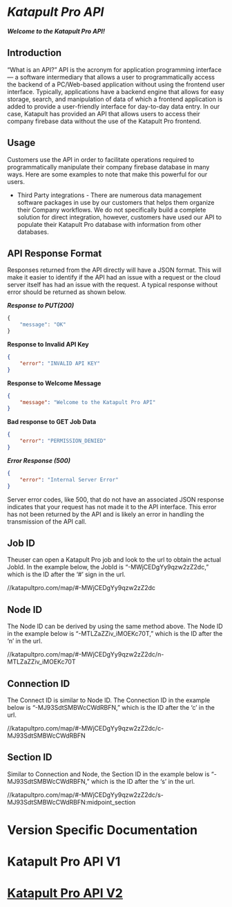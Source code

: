 # ***Katapult Pro API***
***Welcome to the Katapult Pro API!***

## Introduction
“What is an API?” API is the acronym for application programming interface — a software intermediary that allows a user to programmatically access the backend of a PC/Web-based application without using the frontend user interface. Typically, applications have a backend engine that allows for easy storage, search, and manipulation of data of which a frontend application is added to provide a user-friendly interface for day-to-day data entry. In our case, Katapult has provided an API that allows users to access their company firebase data without the use of the Katapult Pro frontend.

## Usage
Customers use the API in order to facilitate operations required to programmatically manipulate their company firebase database in many ways. Here are some examples to note that make this powerful for our users. 
* Third Party integrations - There are numerous data management software packages in use by our customers that helps them organize their Company workflows. We do not specifically build a complete solution for direct integration, however, customers have used our API to populate their Katapult Pro database with information from other databases.

## API Response Format
Responses returned from the API directly will have a JSON format. This will make it easier to identify if the API had an issue with a request or the cloud server itself has had an issue with the request. A typical response without error should be returned as shown below.

***Response to PUT(200)***
```javascript
{
    "message": "OK"
}
```
**Response to Invalid API Key**
```json
{
    "error": "INVALID API KEY"
}
```
**Response to Welcome Message**
```json
{
    "message": "Welcome to the Katapult Pro API"
}
```
**Bad response to GET Job Data**
```json
{
    "error": "PERMISSION_DENIED"
}
```
***Error Response (500)***
```json
{
    "error": "Internal Server Error"
}
```
Server error codes, like 500, that do not have an associated JSON response indicates that your request has not made it to the API interface. This error has not been returned by the API and is likely an error in handling the transmission of the API call.

## Job ID
Theuser can open a Katapult Pro job and look to the url to obtain the actual JobId. In the example below, the JobId is “-MWjCEDgYy9qzw2zZ2dc,” which is the ID after the ‘#’ sign in the url.

//katapultpro.com/map/#-MWjCEDgYy9qzw2zZ2dc

## Node ID
The Node ID can be derived by using the same method above. The Node ID in the example below is “-MTLZaZZiv_iMOEKc70T,” which is the ID after the ‘n’ in the url.

//katapultpro.com/map/#-MWjCEDgYy9qzw2zZ2dc/n-MTLZaZZiv_iMOEKc70T

## Connection ID
The Connect ID is similar to Node ID. The Connection ID in the example below is “-MJ93SdtSMBWcCWdRBFN,” which is the ID after the ‘c’ in the url.

//katapultpro.com/map/#-MWjCEDgYy9qzw2zZ2dc/c-MJ93SdtSMBWcCWdRBFN

## Section ID
Similar to Connection and Node, the Section ID in the example below is “-MJ93SdtSMBWcCWdRBFN,” which is the ID after the ‘s’ in the url.

//katapultpro.com/map/#-MWjCEDgYy9qzw2zZ2dc/s-MJ93SdtSMBWcCWdRBFN:midpoint_section

# Version Specific Documentation
# Katapult Pro API V1
# [Katapult Pro API V2](v2/DocumentationV2.MD)

